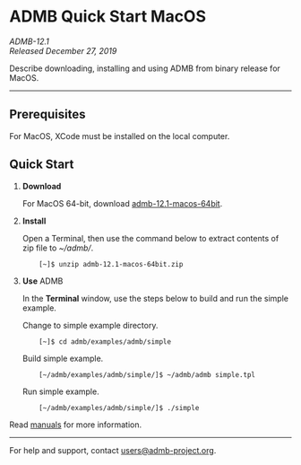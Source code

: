 # ADMB Quick Start MacOS

*ADMB-12.1*  
*Released December 27, 2019*  

Describe downloading, installing and using ADMB from binary release for MacOS.

---

Prerequisites
-------------

For MacOS, XCode must be installed on the local computer.


Quick Start
-----------

1. **Download**

   For MacOS 64-bit, download [admb-12.1-macos-64bit](https://github.com/admb-project/admb/releases/download/admb-12.1/admb-12.1-macos-64bit.zip).

2. **Install**

   Open a Terminal, then use the command below to extract contents of zip file to _~/admb/_. 

           [~]$ unzip admb-12.1-macos-64bit.zip

3. **Use** ADMB

   In the **Terminal** window, use the steps below to build and run the simple example.

   Change to simple example directory.       

           [~]$ cd admb/examples/admb/simple

   Build simple example.

           [~/admb/examples/admb/simple/]$ ~/admb/admb simple.tpl

   Run simple example.

           [~/admb/examples/admb/simple/]$ ./simple

Read [manuals](http://www.admb-project.org/docs/manuals/) for more information.

--------------------------------------------------------------------------------
For help and support, contact <users@admb-project.org>.
